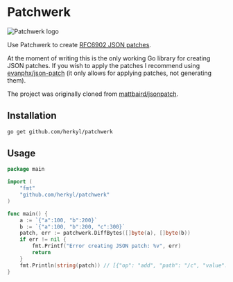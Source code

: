# Patchwerk

![Patchwerk logo](https://github.com/herkyl/patchwerk/blob/master/patchwerk.jpg)

Use Patchwerk to create [RFC6902 JSON patches](https://tools.ietf.org/html/rfc6902).

At the moment of writing this is the only working Go library for creating JSON patches. If you wish to apply the patches I recommend using [evanphx/json-patch](https://github.com/evanphx/json-patch) (it only allows for applying patches, not generating them).


The project was originally cloned from [mattbaird/jsonpatch](https://github.com/mattbaird/jsonpatch).

## Installation

```bash
go get github.com/herkyl/patchwerk
```

## Usage

```go
package main

import (
	"fmt"
	"github.com/herkyl/patchwerk"
)

func main() {
	a := `{"a":100, "b":200}`
	b := `{"a":100, "b":200, "c":300}`
	patch, err := patchwerk.DiffBytes([]byte(a), []byte(b))
	if err != nil {
		fmt.Printf("Error creating JSON patch: %v", err)
		return
	}
	fmt.Println(string(patch)) // [{"op": "add", "path": "/c", "value": 300}]
}

```